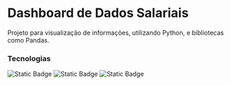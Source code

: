 # Dashboard de Dados Salariais
Projeto para visualização de informações, utilizando Python, e bibliotecas como Pandas.

### Tecnologias
![Static Badge](https://img.shields.io/badge/HTML5-black?style=flat&logo=HTML5&logoColor=white&link=https%3A%2F%2Fx.com%2F%3Flang%3Dpt)
![Static Badge](https://img.shields.io/badge/CSS3-black?style=flat&logo=CSS3&logoColor=white&link=https%3A%2F%2Fx.com%2F%3Flang%3Dpt)
![Static Badge](https://img.shields.io/badge/JavaScript-black?style=flat&logo=JavaScript&logoColor=white&link=https%3A%2F%2Fx.com%2F%3Flang%3Dpt)
